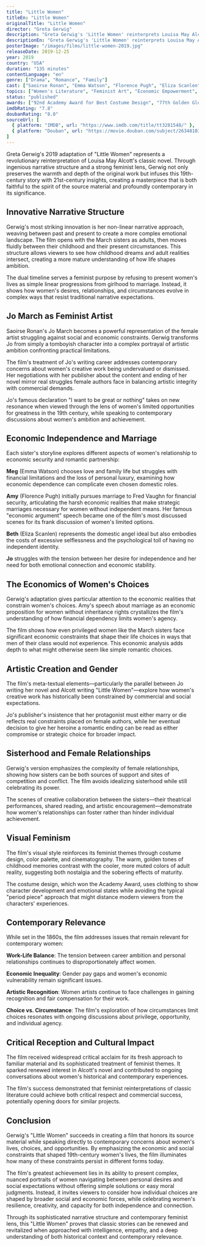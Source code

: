 ```yaml
---
title: "Little Women"
titleEn: "Little Women"
originalTitle: "Little Women"
director: "Greta Gerwig"
description: "Greta Gerwig's 'Little Women' reinterprets Louisa May Alcott's classic novel from a contemporary feminist perspective, exploring 19th-century women's struggles between artistic creation, economic independence, and social expectations, breathing new life into the classic story."
descriptionEn: "Greta Gerwig's 'Little Women' reinterprets Louisa May Alcott's classic novel from a contemporary feminist perspective, exploring 19th-century women's struggles between artistic creation, economic independence, and social expectations, breathing new life into the classic story."
posterImage: "/images/films/little-women-2019.jpg"
releaseDate: 2019-12-25
year: 2019
country: "USA"
duration: "135 minutes"
contentLanguage: "en"
genre: ["Drama", "Romance", "Family"]
cast: ["Saoirse Ronan", "Emma Watson", "Florence Pugh", "Eliza Scanlen", "Laura Dern", "Meryl Streep"]
topics: ["Women's Literature", "Feminist Art", "Economic Empowerment", "Women's Writing", "Bodily Autonomy", "Family Liberation"]
status: "published"
awards: ["92nd Academy Award for Best Costume Design", "77th Golden Globe Best Actress Nomination", "BAFTA Award for Best Supporting Actress"]
imdbRating: "7.8"
doubanRating: "8.0"
sourceUrl: [
  { platform: "IMDB", url: "https://www.imdb.com/title/tt3281548/" },
  { platform: "Douban", url: "https://movie.douban.com/subject/26348103/" }
]
---
```


Greta Gerwig's 2019 adaptation of "Little Women" represents a revolutionary reinterpretation of Louisa May Alcott's classic novel. Through ingenious narrative structure and a strong feminist lens, Gerwig not only preserves the warmth and depth of the original work but infuses this 19th-century story with 21st-century insights, creating a masterpiece that is both faithful to the spirit of the source material and profoundly contemporary in its significance.

## Innovative Narrative Structure

Gerwig's most striking innovation is her non-linear narrative approach, weaving between past and present to create a more complex emotional landscape. The film opens with the March sisters as adults, then moves fluidly between their childhood and their present circumstances. This structure allows viewers to see how childhood dreams and adult realities intersect, creating a more mature understanding of how life shapes ambition.

The dual timeline serves a feminist purpose by refusing to present women's lives as simple linear progressions from girlhood to marriage. Instead, it shows how women's desires, relationships, and circumstances evolve in complex ways that resist traditional narrative expectations.

## Jo March as Feminist Artist

Saoirse Ronan's Jo March becomes a powerful representation of the female artist struggling against social and economic constraints. Gerwig transforms Jo from simply a tomboyish character into a complex portrayal of artistic ambition confronting practical limitations.

The film's treatment of Jo's writing career addresses contemporary concerns about women's creative work being undervalued or dismissed. Her negotiations with her publisher about the content and ending of her novel mirror real struggles female authors face in balancing artistic integrity with commercial demands.

Jo's famous declaration "I want to be great or nothing" takes on new resonance when viewed through the lens of women's limited opportunities for greatness in the 19th century, while speaking to contemporary discussions about women's ambition and achievement.

## Economic Independence and Marriage

Each sister's storyline explores different aspects of women's relationship to economic security and romantic partnership:

**Meg** (Emma Watson) chooses love and family life but struggles with financial limitations and the loss of personal luxury, examining how economic dependence can complicate even chosen domestic roles.

**Amy** (Florence Pugh) initially pursues marriage to Fred Vaughn for financial security, articulating the harsh economic realities that make strategic marriages necessary for women without independent means. Her famous "economic argument" speech became one of the film's most discussed scenes for its frank discussion of women's limited options.

**Beth** (Eliza Scanlen) represents the domestic angel ideal but also embodies the costs of excessive selflessness and the psychological toll of having no independent identity.

**Jo** struggles with the tension between her desire for independence and her need for both emotional connection and economic stability.

## The Economics of Women's Choices

Gerwig's adaptation gives particular attention to the economic realities that constrain women's choices. Amy's speech about marriage as an economic proposition for women without inheritance rights crystallizes the film's understanding of how financial dependency limits women's agency.

The film shows how even privileged women like the March sisters face significant economic constraints that shape their life choices in ways that men of their class would not experience. This economic analysis adds depth to what might otherwise seem like simple romantic choices.

## Artistic Creation and Gender

The film's meta-textual elements—particularly the parallel between Jo writing her novel and Alcott writing "Little Women"—explore how women's creative work has historically been constrained by commercial and social expectations.

Jo's publisher's insistence that her protagonist must either marry or die reflects real constraints placed on female authors, while her eventual decision to give her heroine a romantic ending can be read as either compromise or strategic choice for broader impact.

## Sisterhood and Female Relationships

Gerwig's version emphasizes the complexity of female relationships, showing how sisters can be both sources of support and sites of competition and conflict. The film avoids idealizing sisterhood while still celebrating its power.

The scenes of creative collaboration between the sisters—their theatrical performances, shared reading, and artistic encouragement—demonstrate how women's relationships can foster rather than hinder individual achievement.

## Visual Feminism

The film's visual style reinforces its feminist themes through costume design, color palette, and cinematography. The warm, golden tones of childhood memories contrast with the cooler, more muted colors of adult reality, suggesting both nostalgia and the sobering effects of maturity.

The costume design, which won the Academy Award, uses clothing to show character development and emotional states while avoiding the typical "period piece" approach that might distance modern viewers from the characters' experiences.

## Contemporary Relevance

While set in the 1860s, the film addresses issues that remain relevant for contemporary women:

**Work-Life Balance**: The tension between career ambition and personal relationships continues to disproportionately affect women.

**Economic Inequality**: Gender pay gaps and women's economic vulnerability remain significant issues.

**Artistic Recognition**: Women artists continue to face challenges in gaining recognition and fair compensation for their work.

**Choice vs. Circumstance**: The film's exploration of how circumstances limit choices resonates with ongoing discussions about privilege, opportunity, and individual agency.

## Critical Reception and Cultural Impact

The film received widespread critical acclaim for its fresh approach to familiar material and its sophisticated treatment of feminist themes. It sparked renewed interest in Alcott's novel and contributed to ongoing conversations about women's historical and contemporary experiences.

The film's success demonstrated that feminist reinterpretations of classic literature could achieve both critical respect and commercial success, potentially opening doors for similar projects.

## Conclusion

Gerwig's "Little Women" succeeds in creating a film that honors its source material while speaking directly to contemporary concerns about women's lives, choices, and opportunities. By emphasizing the economic and social constraints that shaped 19th-century women's lives, the film illuminates how many of these constraints persist in different forms today.

The film's greatest achievement lies in its ability to present complex, nuanced portraits of women navigating between personal desires and social expectations without offering simple solutions or easy moral judgments. Instead, it invites viewers to consider how individual choices are shaped by broader social and economic forces, while celebrating women's resilience, creativity, and capacity for both independence and connection.

Through its sophisticated narrative structure and contemporary feminist lens, this "Little Women" proves that classic stories can be renewed and revitalized when approached with intelligence, empathy, and a deep understanding of both historical context and contemporary relevance.
